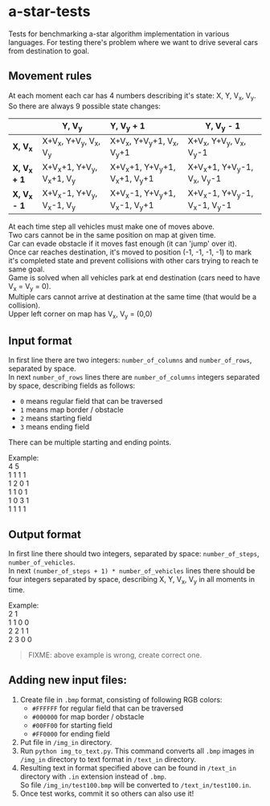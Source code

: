 # a-star-tests

Tests for benchmarking a-star algorithm implementation in various languages. For testing there's problem where we want to drive several cars from destination to goal.

## Movement rules
At each moment each car has 4 numbers describing it's state: X, Y, V<sub>x</sub>, V<sub>y</sub>.  
So there are always 9 possible state changes:  

|               | Y, V<sub>y</sub>                      | Y, V<sub>y</sub> + 1                | Y, V<sub>y</sub> - 1           |
| ------------- | -------------              |:-------------            | -----              |
| **X, V<sub>x</sub>**     | X+V<sub>x</sub>, Y+V<sub>y</sub>, V<sub>x</sub>, V<sub>y</sub>            | X+V<sub>x</sub>, Y+V<sub>y</sub>+1, V<sub>x</sub>, V<sub>y</sub>+1        | X+V<sub>x</sub>, Y+V<sub>y</sub>, V<sub>x</sub>, V<sub>y</sub>-1   |
| **X, V<sub>x</sub> + 1** | X+V<sub>x</sub>+1, Y+V<sub>y</sub>, V<sub>x</sub>+1, V<sub>y</sub>        | X+V<sub>x</sub>+1, Y+V<sub>y</sub>+1, V<sub>x</sub>+1, V<sub>y</sub>+1    | X+V<sub>x</sub>+1, Y+V<sub>y</sub>-1, V<sub>x</sub>, V<sub>y</sub>-1   |
| **X, V<sub>x</sub> - 1** | X+V<sub>x</sub>-1, Y+V<sub>y</sub>, V<sub>x</sub>-1, V<sub>y</sub>        | X+V<sub>x</sub>-1, Y+V<sub>y</sub>+1, V<sub>x</sub>-1, V<sub>y</sub>+1    | X+V<sub>x</sub>-1, Y+V<sub>y</sub>-1, V<sub>x</sub>-1, V<sub>y</sub>-1 |
At each time step all vehicles must make one of moves above.  
Two cars cannot be in the same position on map at given time.  
Car can evade obstacle if it moves fast enough (it can 'jump' over it).  
Once car reaches destination, it's moved to position (-1, -1, -1, -1) to mark it's completed state and prevent collisions with other cars trying to reach te same goal.  
Game is solved when all vehicles park at end destination (cars need to have V<sub>x</sub> = V<sub>y</sub> = 0).  
Multiple cars cannot arrive at destination at the same time (that would be a collision).  
Upper left corner on map has  V<sub>x</sub>, V<sub>y</sub> = (0,0)

## Input format
In first line there are two integers: `number_of_columns` and `number_of_rows`, separated by space.  
In next `number_of_rows` lines there are `number_of_columns` integers separated by space, describing fields as follows:
  - `0` means regular field that can be traversed
  - `1` means map border / obstacle
  - `2` means starting field
  - `3` means ending field  
  
There can be multiple starting and ending points.

Example:  
4 5  
1 1 1 1  
1 2 0 1  
1 1 0 1  
1 0 3 1  
1 1 1 1  

## Output format
In first line there should two integers, separated by space: `number_of_steps`, `number_of_vehicles`.  
In next `(number_of_steps + 1) * number_of_vehicles` lines there should be four integers separated by space, describing X, Y, V<sub>x</sub>, V<sub>y</sub> in all moments in time.

Example:  
2 1  
1 1 0 0  
2 2 1 1  
2 3 0 0  

> FIXME: above example is wrong, create correct one.


## Adding new input files:
1. Create file in `.bmp` format, consisting of following RGB colors:
    - `#FFFFFF` for regular field that can be traversed
    - `#000000` for map border / obstacle
    - `#00FF00` for starting field
    - `#FF0000` for ending field
2. Put file in `/img_in` directory.
3. Run `python img_to_text.py`. This command converts all `.bmp` images in `/img_in` directory to text format in `/text_in` directory.
4. Resulting text in format specified above can be found in `/text_in` directory with `.in` extension instead of `.bmp`.  
   So file `/img_in/test100.bmp` will be converted to `/text_in/test100.in`.
5. Once test works, commit it so others can also use it!

